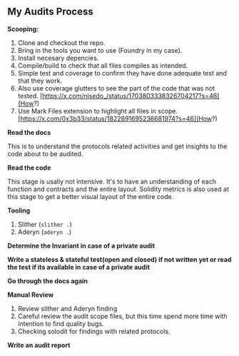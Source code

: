 ## My Audits Process

**Scooping:** 

1. Clone and checkout the repo.
2. Bring in the tools you want to use (Foundry in my case).
3. Install necesary depencies.
4. Compile/build to check that all files compiles as intended.
5. Simple test and coverage to confirm they have done adequate test and that they work.
6. Also use coverage glutters to see the part of the code that was not tested. [https://x.com/nisedo_/status/1703803338326704217?s=46](How?)
7. Use Mark Files extension to highlight all files in scope. [https://x.com/0x3b33/status/1822891695236681974?s=46](How?)

**Read the docs**

This is to understand the protocols related activities and get insights to the code about to be audited.

**Read the code**

This stage is usally not intensive. It's to have an understanding of each function and contracts and the entire layout. 
Solidity metrics is also used at this stage to get a better visual layout of the entire code.

**Tooling**
1. Slither (```slither .```)
2. Aderyn (```aderyn .```)

**Determine the Invariant in case of a private audit**

**Write a stateless & stateful test(open and closed) if not written yet or read the test if its available in case of a private audit**

**Go through the docs again**

**Manual Review**
1. Review slither and Aderyn finding
2. Careful review the audit scope files, but this time spend more time with intention to find quality bugs.
3. Checking solodit for findings with related protocols.

**Write an audit report**


